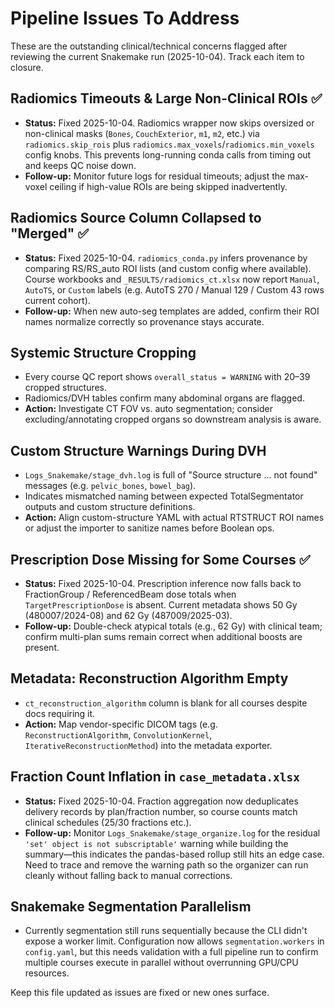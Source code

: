 # Pipeline Issues To Address

These are the outstanding clinical/technical concerns flagged after reviewing the current Snakemake run (2025-10-04). Track each item to closure.

## Radiomics Timeouts & Large Non-Clinical ROIs ✅
- **Status:** Fixed 2025-10-04. Radiomics wrapper now skips oversized or non-clinical masks (`Bones`, `CouchExterior`, `m1`, `m2`, etc.) via `radiomics.skip_rois` plus `radiomics.max_voxels`/`radiomics.min_voxels` config knobs. This prevents long-running conda calls from timing out and keeps QC noise down.
- **Follow-up:** Monitor future logs for residual timeouts; adjust the max-voxel ceiling if high-value ROIs are being skipped inadvertently.

## Radiomics Source Column Collapsed to "Merged" ✅
- **Status:** Fixed 2025-10-04. `radiomics_conda.py` infers provenance by comparing RS/RS_auto ROI lists (and custom config where available). Course workbooks and `_RESULTS/radiomics_ct.xlsx` now report `Manual`, `AutoTS`, or `Custom` labels (e.g. AutoTS 270 / Manual 129 / Custom 43 rows current cohort).
- **Follow-up:** When new auto-seg templates are added, confirm their ROI names normalize correctly so provenance stays accurate.

## Systemic Structure Cropping
- Every course QC report shows `overall_status = WARNING` with 20–39 cropped structures.
- Radiomics/DVH tables confirm many abdominal organs are flagged.
- **Action:** Investigate CT FOV vs. auto segmentation; consider excluding/annotating cropped organs so downstream analysis is aware.

## Custom Structure Warnings During DVH
- `Logs_Snakemake/stage_dvh.log` is full of "Source structure ... not found" messages (e.g. `pelvic_bones`, `bowel_bag`).
- Indicates mismatched naming between expected TotalSegmentator outputs and custom structure definitions.
- **Action:** Align custom-structure YAML with actual RTSTRUCT ROI names or adjust the importer to sanitize names before Boolean ops.

## Prescription Dose Missing for Some Courses ✅
- **Status:** Fixed 2025-10-04. Prescription inference now falls back to FractionGroup / ReferencedBeam dose totals when `TargetPrescriptionDose` is absent. Current metadata shows 50 Gy (480007/2024-08) and 62 Gy (487009/2025-03).
- **Follow-up:** Double-check atypical totals (e.g., 62 Gy) with clinical team; confirm multi-plan sums remain correct when additional boosts are present.

## Metadata: Reconstruction Algorithm Empty
- `ct_reconstruction_algorithm` column is blank for all courses despite docs requiring it.
- **Action:** Map vendor-specific DICOM tags (e.g. `ReconstructionAlgorithm`, `ConvolutionKernel`, `IterativeReconstructionMethod`) into the metadata exporter.

## Fraction Count Inflation in `case_metadata.xlsx`
- **Status:** Fixed 2025-10-04. Fraction aggregation now deduplicates delivery records by plan/fraction number, so course counts match clinical schedules (25/30 fractions etc.).
- **Follow-up:** Monitor `Logs_Snakemake/stage_organize.log` for the residual `'set' object is not subscriptable'` warning while building the summary—this indicates the pandas-based rollup still hits an edge case. Need to trace and remove the warning path so the organizer can run cleanly without falling back to manual corrections.

## Snakemake Segmentation Parallelism
- Currently segmentation still runs sequentially because the CLI didn't expose a worker limit. Configuration now allows `segmentation.workers` in `config.yaml`, but this needs validation with a full pipeline run to confirm multiple courses execute in parallel without overrunning GPU/CPU resources.

Keep this file updated as issues are fixed or new ones surface.

